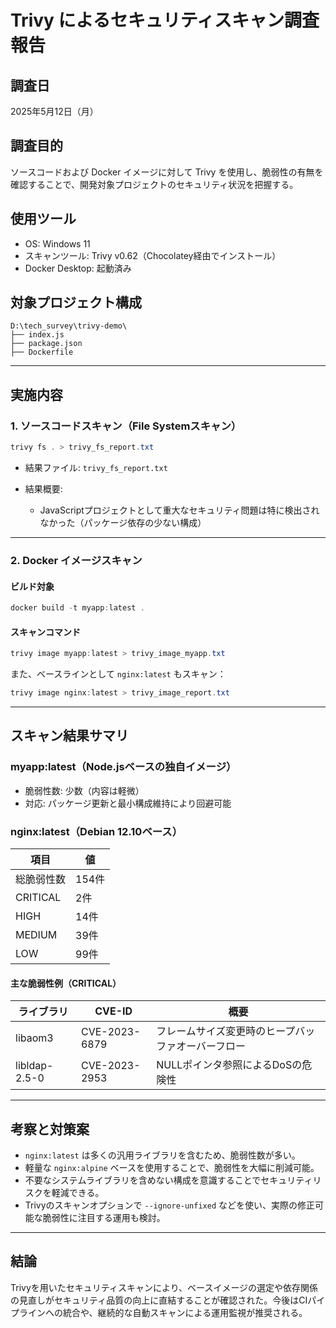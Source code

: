 # Trivy によるセキュリティスキャン調査報告

## 調査日

2025年5月12日（月）

## 調査目的

ソースコードおよび Docker イメージに対して Trivy を使用し、脆弱性の有無を確認することで、開発対象プロジェクトのセキュリティ状況を把握する。

## 使用ツール

* OS: Windows 11
* スキャンツール: Trivy v0.62（Chocolatey経由でインストール）
* Docker Desktop: 起動済み

## 対象プロジェクト構成

```text
D:\tech_survey\trivy-demo\
├── index.js
├── package.json
├── Dockerfile
```

---

## 実施内容

### 1. ソースコードスキャン（File Systemスキャン）

```powershell
trivy fs . > trivy_fs_report.txt
```

* 結果ファイル: `trivy_fs_report.txt`
* 結果概要:

  * JavaScriptプロジェクトとして重大なセキュリティ問題は特に検出されなかった（パッケージ依存の少ない構成）

---

### 2. Docker イメージスキャン

#### ビルド対象

```powershell
docker build -t myapp:latest .
```

#### スキャンコマンド

```powershell
trivy image myapp:latest > trivy_image_myapp.txt
```

また、ベースラインとして `nginx:latest` もスキャン：

```powershell
trivy image nginx:latest > trivy_image_report.txt
```

---

## スキャン結果サマリ

### myapp\:latest（Node.jsベースの独自イメージ）

* 脆弱性数: 少数（内容は軽微）
* 対応: パッケージ更新と最小構成維持により回避可能

### nginx\:latest（Debian 12.10ベース）

| 項目       | 値    |
| -------- | ---- |
| 総脆弱性数    | 154件 |
| CRITICAL | 2件   |
| HIGH     | 14件  |
| MEDIUM   | 39件  |
| LOW      | 99件  |

#### 主な脆弱性例（CRITICAL）

| ライブラリ         | CVE-ID        | 概要                        |
| ------------- | ------------- | ------------------------- |
| libaom3       | CVE-2023-6879 | フレームサイズ変更時のヒープバッファオーバーフロー |
| libldap-2.5-0 | CVE-2023-2953 | NULLポインタ参照によるDoSの危険性      |

---

## 考察と対策案

* `nginx:latest` は多くの汎用ライブラリを含むため、脆弱性数が多い。
* 軽量な `nginx:alpine` ベースを使用することで、脆弱性を大幅に削減可能。
* 不要なシステムライブラリを含めない構成を意識することでセキュリティリスクを軽減できる。
* Trivyのスキャンオプションで `--ignore-unfixed` などを使い、実際の修正可能な脆弱性に注目する運用も検討。

---

## 結論

Trivyを用いたセキュリティスキャンにより、ベースイメージの選定や依存関係の見直しがセキュリティ品質の向上に直結することが確認された。今後はCIパイプラインへの統合や、継続的な自動スキャンによる運用監視が推奨される。